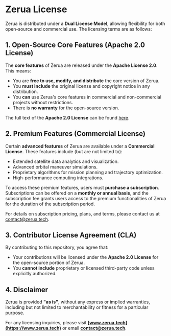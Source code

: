 # Zerua License

Zerua is distributed under a **Dual License Model**, allowing flexibility for both open-source and commercial use. The licensing terms are as follows:

## 1. Open-Source Core Features (Apache 2.0 License)
The **core features** of Zerua are released under the **Apache License 2.0**. This means:

- You are **free to use, modify, and distribute** the core version of Zerua.
- You **must include** the original license and copyright notice in any distribution.
- You **can** use Zerua's core features in commercial and non-commercial projects without restrictions.
- There is **no warranty** for the open-source version.

The full text of the **Apache 2.0 License** can be found [here](https://www.apache.org/licenses/LICENSE-2.0).

## 2. Premium Features (Commercial License)

Certain **advanced features** of Zerua are available under a **Commercial License**. These features include (but are not limited to):

- Extended satellite data analytics and visualization.
- Advanced orbital maneuver simulations.
- Proprietary algorithms for mission planning and trajectory optimization.
- High-performance computing integrations.

To access these premium features, users must **purchase a subscription**. Subscriptions can be offered on a **monthly or annual basis**, and the subscription fee grants users access to the premium functionalities of Zerua for the duration of the subscription period. 

For details on subscription pricing, plans, and terms, please contact us at [contact@zerua.tech](mailto:contact@zerua.tech).

## 3. Contributor License Agreement (CLA)
By contributing to this repository, you agree that:

- Your contributions will be licensed under the **Apache 2.0 License** for the open-source portion of Zerua.
- You **cannot include** proprietary or licensed third-party code unless explicitly authorized.

## 4. Disclaimer
Zerua is provided **"as is"**, without any express or implied warranties, including but not limited to merchantability or fitness for a particular purpose.

For any licensing inquiries, please visit **[www.zerua.tech](https://www.zerua.tech)** or email **[contact@zerua.tech](mailto:contact@zerua.tech)**.
